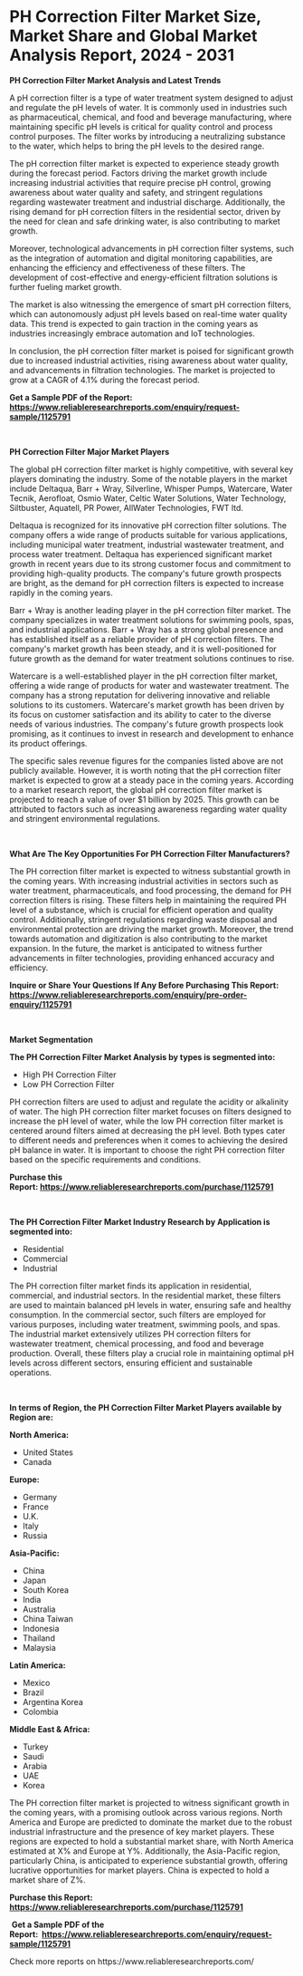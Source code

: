 <p><h1>PH Correction Filter Market Size, Market Share and Global Market Analysis Report, 2024 - 2031</h1></p><p><strong>PH Correction Filter Market Analysis and Latest Trends</strong></p>
<p><p>A pH correction filter is a type of water treatment system designed to adjust and regulate the pH levels of water. It is commonly used in industries such as pharmaceutical, chemical, and food and beverage manufacturing, where maintaining specific pH levels is critical for quality control and process control purposes. The filter works by introducing a neutralizing substance to the water, which helps to bring the pH levels to the desired range.</p><p>The pH correction filter market is expected to experience steady growth during the forecast period. Factors driving the market growth include increasing industrial activities that require precise pH control, growing awareness about water quality and safety, and stringent regulations regarding wastewater treatment and industrial discharge. Additionally, the rising demand for pH correction filters in the residential sector, driven by the need for clean and safe drinking water, is also contributing to market growth.</p><p>Moreover, technological advancements in pH correction filter systems, such as the integration of automation and digital monitoring capabilities, are enhancing the efficiency and effectiveness of these filters. The development of cost-effective and energy-efficient filtration solutions is further fueling market growth.</p><p>The market is also witnessing the emergence of smart pH correction filters, which can autonomously adjust pH levels based on real-time water quality data. This trend is expected to gain traction in the coming years as industries increasingly embrace automation and IoT technologies.</p><p>In conclusion, the pH correction filter market is poised for significant growth due to increased industrial activities, rising awareness about water quality, and advancements in filtration technologies. The market is projected to grow at a CAGR of 4.1% during the forecast period.</p></p>
<p><strong>Get a Sample PDF of the Report:&nbsp; <a href="https://www.reliableresearchreports.com/enquiry/request-sample/1125791">https://www.reliableresearchreports.com/enquiry/request-sample/1125791</a></strong></p>
<p>&nbsp;</p>
<p><strong>PH Correction Filter Major Market Players</strong></p>
<p><p>The global pH correction filter market is highly competitive, with several key players dominating the industry. Some of the notable players in the market include Deltaqua, Barr + Wray, Silverline, Whisper Pumps, Watercare, Water Tecnik, Aerofloat, Osmio Water, Celtic Water Solutions, Water Technology, Siltbuster, Aquatell, PR Power, AllWater Technologies, FWT ltd.</p><p>Deltaqua is recognized for its innovative pH correction filter solutions. The company offers a wide range of products suitable for various applications, including municipal water treatment, industrial wastewater treatment, and process water treatment. Deltaqua has experienced significant market growth in recent years due to its strong customer focus and commitment to providing high-quality products. The company's future growth prospects are bright, as the demand for pH correction filters is expected to increase rapidly in the coming years.</p><p>Barr + Wray is another leading player in the pH correction filter market. The company specializes in water treatment solutions for swimming pools, spas, and industrial applications. Barr + Wray has a strong global presence and has established itself as a reliable provider of pH correction filters. The company's market growth has been steady, and it is well-positioned for future growth as the demand for water treatment solutions continues to rise.</p><p>Watercare is a well-established player in the pH correction filter market, offering a wide range of products for water and wastewater treatment. The company has a strong reputation for delivering innovative and reliable solutions to its customers. Watercare's market growth has been driven by its focus on customer satisfaction and its ability to cater to the diverse needs of various industries. The company's future growth prospects look promising, as it continues to invest in research and development to enhance its product offerings.</p><p>The specific sales revenue figures for the companies listed above are not publicly available. However, it is worth noting that the pH correction filter market is expected to grow at a steady pace in the coming years. According to a market research report, the global pH correction filter market is projected to reach a value of over $1 billion by 2025. This growth can be attributed to factors such as increasing awareness regarding water quality and stringent environmental regulations.</p></p>
<p>&nbsp;</p>
<p><strong>What Are The Key Opportunities For PH Correction Filter Manufacturers?</strong></p>
<p><p>The PH correction filter market is expected to witness substantial growth in the coming years. With increasing industrial activities in sectors such as water treatment, pharmaceuticals, and food processing, the demand for PH correction filters is rising. These filters help in maintaining the required PH level of a substance, which is crucial for efficient operation and quality control. Additionally, stringent regulations regarding waste disposal and environmental protection are driving the market growth. Moreover, the trend towards automation and digitization is also contributing to the market expansion. In the future, the market is anticipated to witness further advancements in filter technologies, providing enhanced accuracy and efficiency.</p></p>
<p><strong>Inquire or Share Your Questions If Any Before Purchasing This Report: <a href="https://www.reliableresearchreports.com/enquiry/pre-order-enquiry/1125791">https://www.reliableresearchreports.com/enquiry/pre-order-enquiry/1125791</a></strong></p>
<p>&nbsp;</p>
<p><strong>Market Segmentation</strong></p>
<p><strong>The PH Correction Filter Market Analysis by types is segmented into:</strong></p>
<p><ul><li>High PH Correction Filter</li><li>Low PH Correction Filter</li></ul></p>
<p><p>PH correction filters are used to adjust and regulate the acidity or alkalinity of water. The high PH correction filter market focuses on filters designed to increase the pH level of water, while the low PH correction filter market is centered around filters aimed at decreasing the pH level. Both types cater to different needs and preferences when it comes to achieving the desired pH balance in water. It is important to choose the right PH correction filter based on the specific requirements and conditions.</p></p>
<p><strong>Purchase this Report:&nbsp;<a href="https://www.reliableresearchreports.com/purchase/1125791">https://www.reliableresearchreports.com/purchase/1125791</a></strong></p>
<p>&nbsp;</p>
<p><strong>The PH Correction Filter Market Industry Research by Application is segmented into:</strong></p>
<p><ul><li>Residential</li><li>Commercial</li><li>Industrial</li></ul></p>
<p><p>The PH correction filter market finds its application in residential, commercial, and industrial sectors. In the residential market, these filters are used to maintain balanced pH levels in water, ensuring safe and healthy consumption. In the commercial sector, such filters are employed for various purposes, including water treatment, swimming pools, and spas. The industrial market extensively utilizes PH correction filters for wastewater treatment, chemical processing, and food and beverage production. Overall, these filters play a crucial role in maintaining optimal pH levels across different sectors, ensuring efficient and sustainable operations.</p></p>
<p>&nbsp;</p>
<p><strong>In terms of Region, the PH Correction Filter Market Players available by Region are:</strong></p>
<p>
    <p> <strong> North America: </strong>
        <ul>
            <li>United States</li>
            <li>Canada</li>
        </ul>
        </p> 
    <p> <strong> Europe: </strong>
        <ul>
            <li>Germany</li>
            <li>France</li>
            <li>U.K.</li>
            <li>Italy</li>
            <li>Russia</li>
        </ul>
        </p> 
    <p> <strong> Asia-Pacific: </strong>
        <ul>
            <li>China</li>
            <li>Japan</li>
            <li>South Korea</li>
            <li>India</li>
            <li>Australia</li>
            <li>China Taiwan</li>
            <li>Indonesia</li>
            <li>Thailand</li>
            <li>Malaysia</li>
        </ul>
        </p> 
    <p> <strong> Latin America: </strong>
        <ul>
            <li>Mexico</li>
            <li>Brazil</li>
            <li>Argentina Korea</li>
            <li>Colombia</li>
        </ul>
        </p> 
    <p> <strong> Middle East & Africa: </strong>
        <ul>
            <li>Turkey</li>
            <li>Saudi</li>
            <li>Arabia</li>
            <li>UAE</li>
            <li>Korea</li>
        </ul>
    </p>
    </p>
<p><p>The PH correction filter market is projected to witness significant growth in the coming years, with a promising outlook across various regions. North America and Europe are predicted to dominate the market due to the robust industrial infrastructure and the presence of key market players. These regions are expected to hold a substantial market share, with North America estimated at X% and Europe at Y%. Additionally, the Asia-Pacific region, particularly China, is anticipated to experience substantial growth, offering lucrative opportunities for market players. China is expected to hold a market share of Z%.</p></p>
<p><strong>Purchase this Report: <a href="https://www.reliableresearchreports.com/purchase/1125791">https://www.reliableresearchreports.com/purchase/1125791</a></strong></p>
<p>&nbsp;<strong>Get a Sample PDF of the Report:&nbsp;&nbsp;<a href="https://www.reliableresearchreports.com/enquiry/request-sample/1125791">https://www.reliableresearchreports.com/enquiry/request-sample/1125791</a></strong></p>
<p><strong></strong></p>
<p>Check more reports on https://www.reliableresearchreports.com/</p>